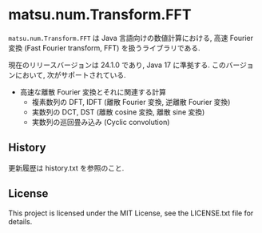 # matsu.num.Transform.FFT
`matsu.num.Transform.FFT` は Java 言語向けの数値計算における, 
高速 Fourier 変換 (Fast Fourier transform, FFT) を扱うライブラリである.

現在のリリースバージョンは 24.1.0 であり, Java 17 に準拠する.
このバージョンにおいて, 次がサポートされている.

- 高速な離散 Fourier 変換とそれに関連する計算
    - 複素数列の DFT, IDFT (離散 Fourier 変換, 逆離散 Fourier 変換)
    - 実数列の DCT, DST (離散 cosine 変換, 離散 sine 変換)
    - 実数列の巡回畳み込み (Cyclic convolution)

## History
更新履歴は history.txt を参照のこと.

## License

This project is licensed under the MIT License, see the LICENSE.txt file for details.
